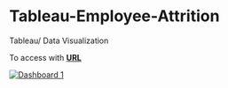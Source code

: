 # Tableau-Employee-Attrition
Tableau/ Data Visualization

To access with [**URL**](https://public.tableau.com/views/HRanalytcis_EmployeeAttrition/Dashboard1?:language=en-US&:display_count=n&:origin=viz_share_link)


<div class='tableauPlaceholder' id='viz1627927097951' style='position: relative'><noscript><a href='#'><img alt='Dashboard 1 ' src='https:&#47;&#47;public.tableau.com&#47;static&#47;images&#47;HR&#47;HRanalytcis_EmployeeAttrition&#47;Dashboard1&#47;1_rss.png' style='border: none' /></a></noscript><object class='tableauViz'  style='display:none;'><param name='host_url' value='https%3A%2F%2Fpublic.tableau.com%2F' /> <param name='embed_code_version' value='3' /> <param name='site_root' value='' /><param name='name' value='HRanalytcis_EmployeeAttrition&#47;Dashboard1' /><param name='tabs' value='no' /><param name='toolbar' value='yes' /><param name='static_image' value='https:&#47;&#47;public.tableau.com&#47;static&#47;images&#47;HR&#47;HRanalytcis_EmployeeAttrition&#47;Dashboard1&#47;1.png' /> <param name='animate_transition' value='yes' /><param name='display_static_image' value='yes' /><param name='display_spinner' value='yes' /><param name='display_overlay' value='yes' /><param name='display_count' value='yes' /><param name='language' value='en-US' /></object></div>  


